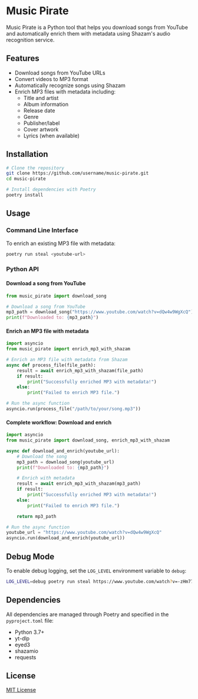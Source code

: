 # Music Pirate

Music Pirate is a Python tool that helps you download songs from YouTube and automatically enrich them with metadata using Shazam's audio recognition service.

## Features

- Download songs from YouTube URLs
- Convert videos to MP3 format
- Automatically recognize songs using Shazam
- Enrich MP3 files with metadata including:
  - Title and artist
  - Album information
  - Release date
  - Genre
  - Publisher/label
  - Cover artwork
  - Lyrics (when available)

## Installation

```bash
# Clone the repository
git clone https://github.com/username/music-pirate.git
cd music-pirate

# Install dependencies with Poetry
poetry install

```

## Usage

### Command Line Interface

To enrich an existing MP3 file with metadata:

```bash
poetry run steal <youtube-url>
```

### Python API

#### Download a song from YouTube

```python
from music_pirate import download_song

# Download a song from YouTube
mp3_path = download_song("https://www.youtube.com/watch?v=dQw4w9WgXcQ")
print(f"Downloaded to: {mp3_path}")
```

#### Enrich an MP3 file with metadata

```python
import asyncio
from music_pirate import enrich_mp3_with_shazam

# Enrich an MP3 file with metadata from Shazam
async def process_file(file_path):
    result = await enrich_mp3_with_shazam(file_path)
    if result:
        print("Successfully enriched MP3 with metadata!")
    else:
        print("Failed to enrich MP3 file.")

# Run the async function
asyncio.run(process_file("/path/to/your/song.mp3"))
```

#### Complete workflow: Download and enrich

```python
import asyncio
from music_pirate import download_song, enrich_mp3_with_shazam

async def download_and_enrich(youtube_url):
    # Download the song
    mp3_path = download_song(youtube_url)
    print(f"Downloaded to: {mp3_path}")

    # Enrich with metadata
    result = await enrich_mp3_with_shazam(mp3_path)
    if result:
        print("Successfully enriched MP3 with metadata!")
    else:
        print("Failed to enrich MP3 file.")

    return mp3_path

# Run the async function
youtube_url = "https://www.youtube.com/watch?v=dQw4w9WgXcQ"
asyncio.run(download_and_enrich(youtube_url))
```

## Debug Mode

To enable debug logging, set the `LOG_LEVEL` environment variable to `debug`:

```bash
LOG_LEVEL=debug poetry run steal https://www.youtube.com/watch?v=-zHm77FkW3U
```

## Dependencies

All dependencies are managed through Poetry and specified in the `pyproject.toml` file:

- Python 3.7+
- yt-dlp
- eyed3
- shazamio
- requests

## License

[MIT License](LICENSE)
